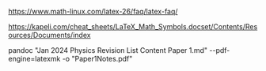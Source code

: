 https://www.math-linux.com/latex-26/faq/latex-faq/

https://kapeli.com/cheat_sheets/LaTeX_Math_Symbols.docset/Contents/Resources/Documents/index

pandoc "Jan 2024 Physics Revision List Content Paper 1.md" --pdf-engine=latexmk -o "Paper1Notes.pdf"